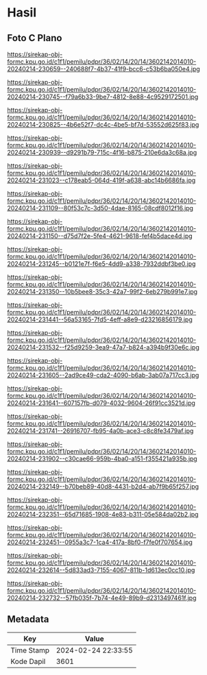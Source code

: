 # Hasil

## Foto C Plano

https://sirekap-obj-formc.kpu.go.id/c1f1/pemilu/pdpr/36/02/14/20/14/3602142014010-20240214-230659--240688f7-4b37-41f9-bcc6-c53b6ba050e4.jpg

https://sirekap-obj-formc.kpu.go.id/c1f1/pemilu/pdpr/36/02/14/20/14/3602142014010-20240214-230745--f79a6b33-9be7-4812-8e88-4c9529172501.jpg

https://sirekap-obj-formc.kpu.go.id/c1f1/pemilu/pdpr/36/02/14/20/14/3602142014010-20240214-230825--4b6e52f7-dc4c-4be5-bf7d-53552d625f83.jpg

https://sirekap-obj-formc.kpu.go.id/c1f1/pemilu/pdpr/36/02/14/20/14/3602142014010-20240214-230939--d9291b79-715c-4f16-b875-210e6da3c68a.jpg

https://sirekap-obj-formc.kpu.go.id/c1f1/pemilu/pdpr/36/02/14/20/14/3602142014010-20240214-231023--c178eab5-064d-419f-a638-abc14b6686fa.jpg

https://sirekap-obj-formc.kpu.go.id/c1f1/pemilu/pdpr/36/02/14/20/14/3602142014010-20240214-231109--80f53c7c-3d50-4dae-8165-08cdf8012f16.jpg

https://sirekap-obj-formc.kpu.go.id/c1f1/pemilu/pdpr/36/02/14/20/14/3602142014010-20240214-231150--d75d7f2e-5fe4-4621-9618-fef4b5dace4d.jpg

https://sirekap-obj-formc.kpu.go.id/c1f1/pemilu/pdpr/36/02/14/20/14/3602142014010-20240214-231245--b0121e7f-f6e5-4dd9-a338-7932ddbf3be0.jpg

https://sirekap-obj-formc.kpu.go.id/c1f1/pemilu/pdpr/36/02/14/20/14/3602142014010-20240214-231350--10b5bee8-35c3-42a7-99f2-6eb279b991e7.jpg

https://sirekap-obj-formc.kpu.go.id/c1f1/pemilu/pdpr/36/02/14/20/14/3602142014010-20240214-231441--56a53165-7fd5-4eff-a8e9-d23216856179.jpg

https://sirekap-obj-formc.kpu.go.id/c1f1/pemilu/pdpr/36/02/14/20/14/3602142014010-20240214-231532--f25d9259-3ea9-47a7-b824-a394b9f30e6c.jpg

https://sirekap-obj-formc.kpu.go.id/c1f1/pemilu/pdpr/36/02/14/20/14/3602142014010-20240214-231605--2ad9ce49-cda2-4090-b6ab-3ab07a717cc3.jpg

https://sirekap-obj-formc.kpu.go.id/c1f1/pemilu/pdpr/36/02/14/20/14/3602142014010-20240214-231641--607157fb-d079-4032-9604-26f91cc3521d.jpg

https://sirekap-obj-formc.kpu.go.id/c1f1/pemilu/pdpr/36/02/14/20/14/3602142014010-20240214-231741--26916707-fb95-4a0b-ace3-c8c8fe3479af.jpg

https://sirekap-obj-formc.kpu.go.id/c1f1/pemilu/pdpr/36/02/14/20/14/3602142014010-20240214-231902--c30cae66-959b-4ba0-a151-f355421a935b.jpg

https://sirekap-obj-formc.kpu.go.id/c1f1/pemilu/pdpr/36/02/14/20/14/3602142014010-20240214-232149--b70beb89-40d8-4431-b2d4-ab7f9b65f257.jpg

https://sirekap-obj-formc.kpu.go.id/c1f1/pemilu/pdpr/36/02/14/20/14/3602142014010-20240214-232351--65d71685-1908-4e83-b311-05e584da02b2.jpg

https://sirekap-obj-formc.kpu.go.id/c1f1/pemilu/pdpr/36/02/14/20/14/3602142014010-20240214-232451--0955a3c7-1ca4-417a-8bf0-f7fe0f707654.jpg

https://sirekap-obj-formc.kpu.go.id/c1f1/pemilu/pdpr/36/02/14/20/14/3602142014010-20240214-232614--5d833ad3-7155-4067-811b-1d613ec0cc10.jpg

https://sirekap-obj-formc.kpu.go.id/c1f1/pemilu/pdpr/36/02/14/20/14/3602142014010-20240214-232732--57fb035f-7b74-4e49-89b9-d2313497461f.jpg


## Metadata

| Key        | Value               |
| ---------- | ------------------- |
| Time Stamp | 2024-02-24 22:33:55 |
| Kode Dapil | 3601                |



